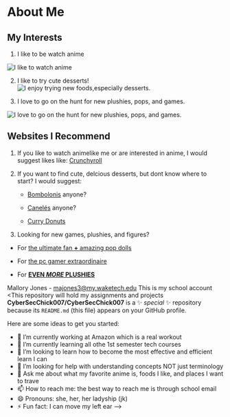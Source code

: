 <H1>About Me</H1>
<H2>My Interests</H2>

1. I like to be watch anime

![I like to watch anime][anime]

[anime]: https://www.superherotoystore.com/cdn/shop/articles/Website_Blog_creatives_29_2000x.progressive.jpg?v=1713945144

2. I like to try cute desserts!
![I enjoy trying new foods,especially desserts.][desserts]

[desserts]: https://s3-media0.fl.yelpcdn.com/bphoto/dAkrCOCKNWdHt3cn4GGHSg/o.jpg

3. I love to go on the hunt for new plushies, pops, and games.

![I love to go on the hunt for new plushies, pops, and games.][games]

[games]: https://images.stockcake.com/public/e/7/e/e7eb7075-2666-452a-9aa0-c3b586c7ac0e_large/cozy-gaming-setup-stockcake.jpg



<H2>Websites I Recommend</H2>

1. If you like to watch animelike me or are interested in anime, I would suggest likes like: [Crunchyroll](www.crunchyroll.com)

2. If you want to find cute, delcious desserts, but dont know where to start? I would suggest:
   
   * [Bombolonis](https://www.facebook.com/paulandjackbakery/?_rdr) anyone?
     
   * [Canelés](https://lucettegrace.com/) anyone?
  
   * [Curry Donuts](https://parisbaguette.com/product/curry-croquette/)
  
  3. Looking for new games, plushies, and figures?
   * For [the ultimate fan **+** amazing pop dolls](https://www.boxlunch.com/)

   * For [the pc gamer extraordinaire](https://store.steampowered.com/)

   * For [**EVEN _MORE_ PLUSHIES**](https://miniso-us.com/pages/products)

Mallory Jones - majones3@my.waketech.edu
This is my school account
<This repository will hold my assignments and projects
**CyberSecChick007/CyberSecChick007** is a ✨ _special_ ✨ repository because its `README.md` (this file) appears on your GitHub profile.

Here are some ideas to get you started:

- 🔭 I’m currently working at Amazon which is a real workout
- 🌱 I’m currently learning all othe 1st semester tech courses
- 👯 I’m looking to learn how to become the most effective and efficient learn I can
- 🤔 I’m looking for help with understanding concepts NOT just terminology
- 💬 Ask me about what my favorite anime is, foods I like, and places I want to trave
- 📫 How to reach me: the best way to reach me is through school email 
- 😄 Pronouns: she, her, her ladyship (jk)
- ⚡ Fun fact: I can move my left ear
-->

